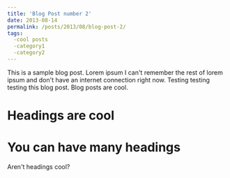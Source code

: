 ```yaml
---
title: 'Blog Post number 2'
date: 2013-08-14
permalink: /posts/2013/08/blog-post-2/
tags:
  -cool posts
  -category1
  -category2
---
```

This is a sample blog post. Lorem ipsum I can't remember the rest of lorem ipsum and don't have an internet connection right now. Testing testing testing this blog post. Blog posts are cool.

Headings are cool
======

You can have many headings
======
Aren't headings cool?
